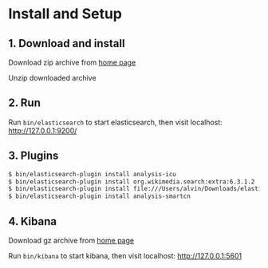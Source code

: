 Install and Setup
===

## 1. Download and install

Download zip archive from [home page](https://www.elastic.co/cn/downloads/elasticsearch)

Unzip downloaded archive

## 2. Run

Run `bin/elasticsearch` to start elasticsearch, then visit localhost: http://127.0.0.1:9200/

## 3. Plugins

```bash
$ bin/elasticsearch-plugin install analysis-icu
$ bin/elasticsearch-plugin install org.wikimedia.search:extra:6.3.1.2
$ bin/elasticsearch-plugin install file:///Users/alvin/Downloads/elasticsearch-analysis-stconvert-6.3.1.zip
$ bin/elasticsearch-plugin install analysis-smartcn
```

## 4. Kibana

Download gz archive from [home page](https://www.elastic.co/cn/downloads/kibana)

Run `bin/kibana` to start kibana, then visit localhost: http://127.0.0.1:5601